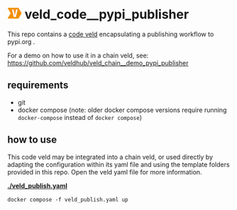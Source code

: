 # ![veld chain](https://raw.githubusercontent.com/veldhub/.github/refs/heads/main/images/symbol_V_letter.png) veld_code__pypi_publisher

This repo contains a [code veld](https://zenodo.org/records/13322913) encapsulating a publishing
workflow to pypi.org . 

For a demo on how to use it in a chain veld, see: 
https://github.com/veldhub/veld_chain__demo_pypi_publisher

## requirements

- git
- docker compose (note: older docker compose versions require running `docker-compose` instead of 
  `docker compose`)

## how to use

This code veld may be integrated into a chain veld, or used directly by adapting the configuration 
within its yaml file and using the template folders provided in this repo. Open the veld yaml file 
for more information.

**[./veld_publish.yaml](./veld_publish.yaml)** 

```
docker compose -f veld_publish.yaml up
```


